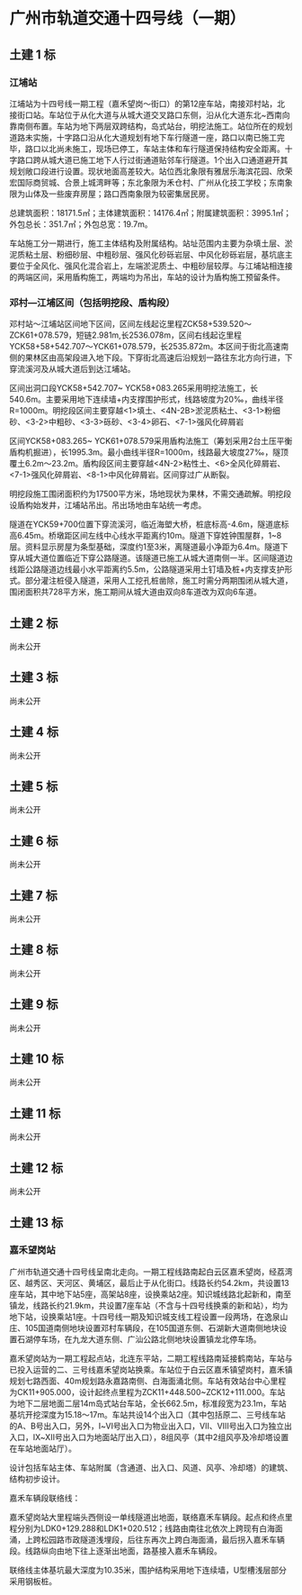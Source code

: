 广州市轨道交通十四号线（一期）
==========

## 土建 1 标

### 江埔站

江埔站为十四号线一期工程（嘉禾望岗～街口）的第12座车站，南接邓村站，北接街口站。车站位于从化大道与从城大道交叉路口东侧，沿从化大道东北~西南向靠南侧布置。车站为地下两层双跨结构，岛式站台，明挖法施工。站位所在的规划道路未实施，十字路口沿从化大道规划有地下车行隧道一座，路口以南已施工完毕，路口以北尚未施工，现场已停工，车站主体和车行隧道保持结构安全距离。十字路口跨从城大道已施工地下人行过街通道贴邻车行隧道。1个出入口通道避开其规划敞口段进行设置。现状地面高差较大。站位西北象限有雅居乐海滨花园、欣荣宏国际商贸城、合景上城湾畔等；东北象限为禾仓村、广州从化技工学校；东南象限为山体及一些废弃房屋；路口西南象限为较密集居民房。

总建筑面积：18171.5㎡；主体建筑面积：14176.4㎡；附属建筑面积：3995.1㎡；外包总长：351.7㎡；外包总宽：19.7m。

车站施工分一期进行，施工主体结构及附属结构。站址范围内主要为杂填土层、淤泥质粘土层、粉细砂层、中粗砂层、强风化砂砾岩层、中风化砂砾岩层，基坑底主要位于全风化、强风化混合岩上，左端淤泥质土、中粗砂层较厚。与江埔站相连接的两端区间，采用盾构施工，两端均为吊出，车站的设计为盾构施工预留条件。

### 邓村—江埔区间（包括明挖段、盾构段）

邓村站～江埔站区间地下区间，区间左线起讫里程ZCK58+539.520～ZCK61+078.579，短链2.981m,长2536.078m，区间右线起讫里程YCK58+58+542.707～YCK61+078.579，长2535.872m。本区间于街北高速南侧的果林区由高架段进入地下段。下穿街北高速后沿规划一路往东北方向行进，下穿流溪河及从城大道后到达江埔站。

区间出洞口段YCK58+542.707~ YCK58+083.265采用明挖法施工，长540.6m。主要采用地下连续墙+内支撑围护形式，线路坡度为20‰，曲线半径R=1000m。明挖段区间主要穿越<1>填土、<4N-2B>淤泥质粘土、<3-1>粉细砂、<3-2>中粗砂、<3-3>砾砂、<3-4>卵石、<7-1>强风化碎屑岩

区间YCK58+083.265~ YCK61+078.579采用盾构法施工（筹划采用2台土压平衡盾构机掘进），长1995.3m。最小曲线半径R=1000m，线路最大坡度27‰，隧顶覆土6.2m～23.2m。盾构段区间主要穿越<4N-2>粘性土、<6>全风化碎屑岩、<7-1>强风化碎屑岩、<8-1>中风化碎屑岩。区间穿过广从断裂。

明挖段施工围闭面积约为17500平方米，场地现状为果林，不需交通疏解。明挖段设盾构始发井，江埔站吊出。吊出场地由车站统一考虑。

隧道在YCK59+700位置下穿流溪河，临近海塱大桥，桩底标高-4.6m，隧道底标高6.45m。桥墩距区间左线中心线水平距离约10m。隧道下穿姓钟围屋群，1~8层。资料显示房屋为条型基础，深度约1至3米，离隧道最小净距为6.4m。隧道下穿从城大道位置临近下穿公路隧道。该隧道已施工从城大道南侧一半。区间隧道边线距公路隧道边线最小水平距离约5.5m，公路隧道采用土钉墙及桩+内支撑支护形式。部分灌注桩侵入隧道，采用人工挖孔桩凿除，施工时需分两期围闭从城大道，围闭面积共728平方米，施工期间从城大道由双向8车道改为双向6车道。

## 土建 2 标

尚未公开


## 土建 3 标

尚未公开


## 土建 4 标

尚未公开


## 土建 5 标

尚未公开


## 土建 6 标

尚未公开


## 土建 7 标

尚未公开


## 土建 8 标

尚未公开


## 土建 9 标

尚未公开


## 土建 10 标

尚未公开


## 土建 11 标

尚未公开


## 土建 12 标

尚未公开


## 土建 13 标

### 嘉禾望岗站

广州市轨道交通十四号线呈南北走向。一期工程线路南起白云区嘉禾望岗，经荔湾区、越秀区、天河区、黄埔区，最后止于从化街口。线路长约54.2km，共设置13座车站，其中地下站5座，高架站8座，设换乘站2座。知识城线路北起新和，南至镇龙，线路长约21.9km，共设置7座车站（不含与十四号线换乘的新和站），均为地下站，设换乘站1座。十四号线一期及知识城支线工程设置一段两场，在逸泉山庄、105国道南侧地块设置邓村车辆段，在105国道东侧、石湖新大道南侧地块设置石湖停车场，在九龙大道东侧、广汕公路北侧地块设置镇龙北停车场。

嘉禾望岗站为一期工程起点站，北连东平站，二期工程线路南延接鹤南站，车站与已投入运营的二、三号线嘉禾望岗站换乘。车站位于白云区嘉禾镇望岗村，嘉禾镇规划七路西面、40m规划路永嘉路南侧、白海面涌北侧。车站有效站台中心里程为CK11+905.000，设计起终点里程为ZCK11+448.500~ZCK12+111.000。车站为地下二层地面二层14m岛式站台车站，全长662.5m，标准段宽为23.1m，车站基坑开挖深度为15.18～17m。车站共设14个出入口（其中包括原二、三号线车站的A、B号出入口，另外，Ⅰ~Ⅵ号出入口为物业出入口，Ⅶ、Ⅷ号出入口为独立出入口，Ⅸ~ⅩⅡ号出入口为地面站厅出入口），8组风亭（其中2组风亭及冷却塔设置在车站地面站厅）。

设计包括车站主体、车站附属（含通道、出入口、风道、风亭、冷却塔）的建筑、结构初步设计。

嘉禾车辆段联络线：

嘉禾望岗站大里程端头西侧设一单线隧道出地面，联络嘉禾车辆段。起点和终点里程分别为LDK0+129.288和LDK1+020.512；线路由南往北依次上跨现有白海面涌，上跨松园路市政隧道浅埋段，后往东再次上跨白海面涌，最后拐入嘉禾车辆段。线路纵向由地下往上逐渐出地面，路基接入嘉禾车辆段。

联络线主体基坑最大深度为10.35米，围护结构采用地下连续墙，U型槽浅层部分采用钢板桩。

